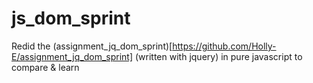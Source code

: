 
# js_dom_sprint
Redid the (assignment_jq_dom_sprint)[https://github.com/Holly-E/assignment_jq_dom_sprint] (written with jquery) in pure javascript to compare & learn
